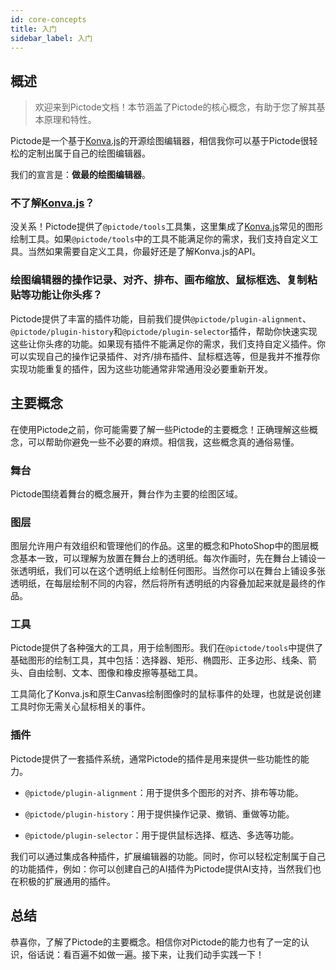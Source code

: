 ```yaml
---
id: core-concepts
title: 入门
sidebar_label: 入门
---
```


## 概述

> 欢迎来到Pictode文档！本节涵盖了Pictode的核心概念，有助于您了解其基本原理和特性。

Pictode是一个基于[Konva.js](https://konvajs.org/)的开源绘图编辑器，相信我你可以基于Pictode很轻松的定制出属于自己的绘图编辑器。

我们的宣言是：**做最的绘图编辑器**。

### 不了解[Konva.js](https://konvajs.org/)？

没关系！Pictode提供了`@pictode/tools`工具集，这里集成了[Konva.js](https://konvajs.org/)常见的图形绘制工具。如果`@pictode/tools`中的工具不能满足你的需求，我们支持自定义工具。当然如果需要自定义工具，你最好还是了解Konva.js的API。

### 绘图编辑器的操作记录、对齐、排布、画布缩放、鼠标框选、复制粘贴等功能让你头疼？

Pictode提供了丰富的插件功能，目前我们提供`@pictode/plugin-alignment`、`@pictode/plugin-history`和`@pictode/plugin-selector`插件，帮助你快速实现这些让你头疼的功能。如果现有插件不能满足你的需求，我们支持自定义插件。你可以实现自己的操作记录插件、对齐/排布插件、鼠标框选等，但是我并不推荐你实现功能重复的插件，因为这些功能通常非常通用没必要重新开发。

## 主要概念

在使用Pictode之前，你可能需要了解一些Pictode的主要概念！正确理解这些概念，可以帮助你避免一些不必要的麻烦。相信我，这些概念真的通俗易懂。

### 舞台

Pictode围绕着舞台的概念展开，舞台作为主要的绘图区域。

### 图层

图层允许用户有效组织和管理他们的作品。这里的概念和PhotoShop中的图层概念基本一致，可以理解为放置在舞台上的透明纸。每次作画时，先在舞台上铺设一张透明纸，我们可以在这个透明纸上绘制任何图形。当然你可以在舞台上铺设多张透明纸，在每层绘制不同的内容，然后将所有透明纸的内容叠加起来就是最终的作品。

### 工具

Pictode提供了各种强大的工具，用于绘制图形。我们在`@pictode/tools`中提供了基础图形的绘制工具，其中包括：选择器、矩形、椭圆形、正多边形、线条、箭头、自由绘制、文本、图像和橡皮擦等基础工具。

工具简化了Konva.js和原生Canvas绘制图像时的鼠标事件的处理，也就是说创建工具时你无需关心鼠标相关的事件。

### 插件

Pictode提供了一套插件系统，通常Pictode的插件是用来提供一些功能性的能力。

- `@pictode/plugin-alignment`：用于提供多个图形的对齐、排布等功能。

- `@pictode/plugin-history`：用于提供操作记录、撤销、重做等功能。

- `@pictode/plugin-selector`：用于提供鼠标选择、框选、多选等功能。

我们可以通过集成各种插件，扩展编辑器的功能。同时，你可以轻松定制属于自己的功能插件，例如：你可以创建自己的AI插件为Pictode提供AI支持，当然我们也在积极的扩展通用的插件。

## 总结

恭喜你，了解了Pictode的主要概念。相信你对Pictode的能力也有了一定的认识，俗话说：看百遍不如做一遍。接下来，让我们动手实践一下！
